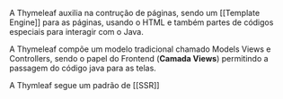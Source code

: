 A Thymeleaf auxilia na contrução de páginas, sendo um [[Template Engine]] para as páginas, usando o HTML e também partes de códigos especiais para interagir com o Java.

A Thymeleaf compõe um modelo tradicional chamado Models Views e Controllers, sendo o papel do Frontend (**Camada Views**) permitindo a passagem do código java para as telas.

A Thymleaf segue um padrão de [[SSR]]